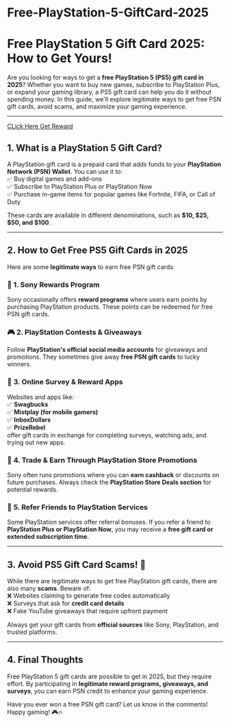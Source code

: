 # Free-PlayStation-5-GiftCard-2025

# Free PlayStation 5 Gift Card 2025: How to Get Yours!  

Are you looking for ways to get a **free PlayStation 5 (PS5) gift card in 2025**? Whether you want to buy new games, subscribe to PlayStation Plus, or expand your gaming library, a PS5 gift card can help you do it without spending money. In this guide, we'll explore legitimate ways to get free PSN gift cards, avoid scams, and maximize your gaming experience.  

---
[CLick Here Get Reward](https://getwonmoney.com/abcd/)

## **1. What is a PlayStation 5 Gift Card?**  
A PlayStation gift card is a prepaid card that adds funds to your **PlayStation Network (PSN) Wallet**. You can use it to:  
✅ Buy digital games and add-ons  
✅ Subscribe to PlayStation Plus or PlayStation Now  
✅ Purchase in-game items for popular games like Fortnite, FIFA, or Call of Duty  

These cards are available in different denominations, such as **$10, $25, $50, and $100**.  

---

## **2. How to Get Free PS5 Gift Cards in 2025**  
Here are some **legitimate ways** to earn free PSN gift cards:  

### 🎁 **1. Sony Rewards Program**  
Sony occasionally offers **reward programs** where users earn points by purchasing PlayStation products. These points can be redeemed for free PSN gift cards.  

### 🎮 **2. PlayStation Contests & Giveaways**  
Follow **PlayStation's official social media accounts** for giveaways and promotions. They sometimes give away **free PSN gift cards** to lucky winners.  

### 📱 **3. Online Survey & Reward Apps**  
Websites and apps like:  
✅ **Swagbucks**  
✅ **Mistplay (for mobile gamers)**  
✅ **InboxDollars**  
✅ **PrizeRebel**  
offer gift cards in exchange for completing surveys, watching ads, and trying out new apps.  

### 🔄 **4. Trade & Earn Through PlayStation Store Promotions**  
Sony often runs promotions where you can **earn cashback** or discounts on future purchases. Always check the **PlayStation Store Deals section** for potential rewards.  

### 👾 **5. Refer Friends to PlayStation Services**  
Some PlayStation services offer referral bonuses. If you refer a friend to **PlayStation Plus or PlayStation Now**, you may receive a **free gift card or extended subscription time**.  

---

## **3. Avoid PS5 Gift Card Scams!** 🚨  
While there are legitimate ways to get free PlayStation gift cards, there are also many **scams**. Beware of:  
❌ Websites claiming to generate free codes automatically  
❌ Surveys that ask for **credit card details**  
❌ Fake YouTube giveaways that require upfront payment  

Always get your gift cards from **official sources** like Sony, PlayStation, and trusted platforms.  

---

## **4. Final Thoughts**  
Free PlayStation 5 gift cards are possible to get in 2025, but they require effort. By participating in **legitimate reward programs, giveaways, and surveys**, you can earn PSN credit to enhance your gaming experience.  

Have you ever won a free PSN gift card? Let us know in the comments! Happy gaming! 🎮🔥
